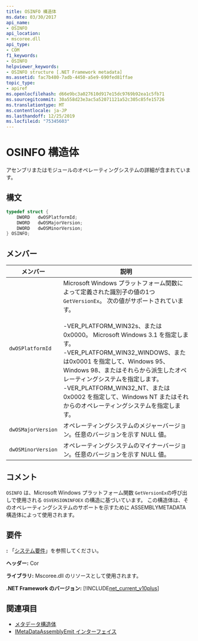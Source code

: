 ```yaml
---
title: OSINFO 構造体
ms.date: 03/30/2017
api_name:
- OSINFO
api_location:
- mscoree.dll
api_type:
- COM
f1_keywords:
- OSINFO
helpviewer_keywords:
- OSINFO structure [.NET Framework metadata]
ms.assetid: fac7b480-7adb-4450-a5e9-690fed81ffae
topic_type:
- apiref
ms.openlocfilehash: d66e9bc3a027610d917e15dc9769b92ea1c5fb71
ms.sourcegitcommit: 30a558d23e3ac5a52071121a52c305c85fe15726
ms.translationtype: MT
ms.contentlocale: ja-JP
ms.lasthandoff: 12/25/2019
ms.locfileid: "75345603"
---
```

# <a name="osinfo-structure"></a>OSINFO 構造体
アセンブリまたはモジュールのオペレーティングシステムの詳細が含まれています。  
  
## <a name="syntax"></a>構文  
  
```cpp  
typedef struct {  
    DWORD   dwOSPlatformId;  
    DWORD   dwOSMajorVersion;   
    DWORD   dwOSMinorVersion;   
} OSINFO;  
```  
  
## <a name="members"></a>メンバー  
  
|メンバー|説明|  
|------------|-----------------|  
|`dwOSPlatformId`|Microsoft Windows プラットフォーム関数によって定義された識別子の値の1つ `GetVersionEx`。 次の値がサポートされています。<br /><br /> -VER_PLATFORM_WIN32s、または0x0000。 Microsoft Windows 3.1 を指定します。<br />-VER_PLATFORM_WIN32_WINDOWS、または0x0001 を指定して、Windows 95、Windows 98、またはそれらから派生したオペレーティングシステムを指定します。<br />-VER_PLATFORM_WIN32_NT、または0x0002 を指定して、Windows NT またはそれからのオペレーティングシステムを指定します。|  
|`dwOSMajorVersion`|オペレーティングシステムのメジャーバージョン。任意のバージョンを示す NULL 値。|  
|`dwOSMinorVersion`|オペレーティングシステムのマイナーバージョン。任意のバージョンを示す NULL 値。|  
  
## <a name="remarks"></a>コメント  
 `OSINFO` は、Microsoft Windows プラットフォーム関数 `GetVersionEx`の呼び出しで使用される `OSVERSIONINFOEX` の構造に基づいています。 この構造体は、そのオペレーティングシステムのサポートを示すために ASSEMBLYMETADATA 構造体によって使用されます。  
  
## <a name="requirements"></a>要件  
 **:** 「[システム要件](../../../../docs/framework/get-started/system-requirements.md)」を参照してください。  
  
 **ヘッダー:** Cor  
  
 **ライブラリ:** Mscoree.dll のリソースとして使用されます。  
  
 **.NET Framework のバージョン:** [!INCLUDE[net_current_v10plus](../../../../includes/net-current-v10plus-md.md)]  
  
## <a name="see-also"></a>関連項目

- [メタデータ構造体](../../../../docs/framework/unmanaged-api/metadata/metadata-structures.md)
- [IMetaDataAssemblyEmit インターフェイス](../../../../docs/framework/unmanaged-api/metadata/imetadataassemblyemit-interface.md)
